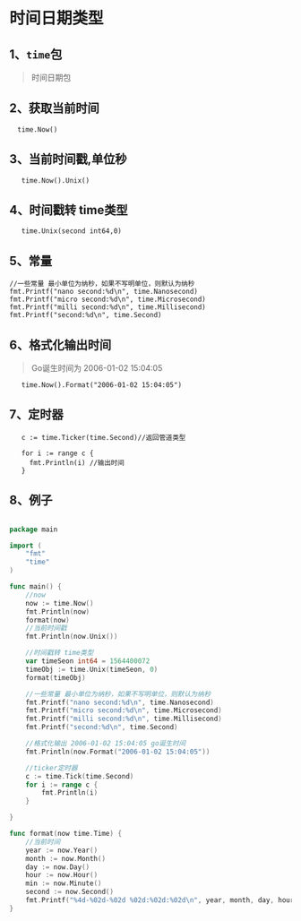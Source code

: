 # 时间日期类型

## 1、`time`包
> 时间日期包

## 2、获取当前时间
   
      time.Now()
      
## 3、当前时间戳,单位秒

       time.Now().Unix()
       
## 4、时间戳转 time类型
     
       time.Unix(second int64,0)        

## 5、常量

      
	//一些常量 最小单位为纳秒，如果不写明单位，则默认为纳秒
	fmt.Printf("nano second:%d\n", time.Nanosecond)
	fmt.Printf("micro second:%d\n", time.Microsecond)
	fmt.Printf("milli second:%d\n", time.Millisecond)
	fmt.Printf("second:%d\n", time.Second)

## 6、格式化输出时间
> Go诞生时间为 2006-01-02 15:04:05
    
       time.Now().Format("2006-01-02 15:04:05")
       
## 7、定时器
    
       c := time.Ticker(time.Second)//返回管道类型
       
       for i := range c {
         fmt.Println(i) //输出时间
       }
       
## 8、例子
```go

package main

import (
	"fmt"
	"time"
)

func main() {
	//now
	now := time.Now()
	fmt.Println(now)
	format(now)
	//当前时间戳
	fmt.Println(now.Unix())

	//时间戳转 time类型
	var timeSeon int64 = 1564400072
	timeObj := time.Unix(timeSeon, 0)
	format(timeObj)

	//一些常量 最小单位为纳秒，如果不写明单位，则默认为纳秒
	fmt.Printf("nano second:%d\n", time.Nanosecond)
	fmt.Printf("micro second:%d\n", time.Microsecond)
	fmt.Printf("milli second:%d\n", time.Millisecond)
	fmt.Printf("second:%d\n", time.Second)

	//格式化输出 2006-01-02 15:04:05 go诞生时间
	fmt.Println(now.Format("2006-01-02 15:04:05"))

	//ticker定时器
	c := time.Tick(time.Second)
	for i := range c {
		fmt.Println(i)
	}

}

func format(now time.Time) {
	//当前时间
	year := now.Year()
	month := now.Month()
	day := now.Day()
	hour := now.Hour()
	min := now.Minute()
	second := now.Second()
	fmt.Printf("%4d-%02d-%02d %02d:%02d:%02d\n", year, month, day, hour, min, second)
}

```       
  
